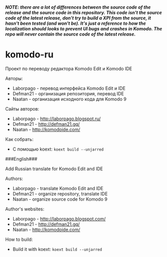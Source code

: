 ##### NOTE: there are a lot of differences between the source code of the release and the source code in this repository. This code isn't the source code of the latest release, don't try to build a XPI from the source, it hasn't been tested (and won't be). It's just a reference to how the localization should looks to prevent UI bugs and crashes in Komodo. The repo will never contain the source code of the latest release.

komodo-ru
=========
Проект по переводу редактора Komodo Edit и Komodo IDE

Авторы:

* Laborpago - перевод интерфейса Komodo Edit и IDE
* Defman21 - организация репозитория, перевод IDE
* Naatan - организация исходного кода для Komodo 9

Сайты авторов:

* Laborpago - http://laborpago.blogspot.ru/
* Defman21 - http://defman21.gq/
* Naatan - http://komodoide.com/


Как собрать:

* С помощью koext: `koext build --unjarred`

###English###

Add Russian translate for Komodo Edit and IDE

Authors:

* Laborpago - translate Komodo Edit and IDE
* Defman21 - organize repository, translate IDE
* Naatan - organize source code for Komodo 9

Author's websites:

* Laborpago - http://laborpago.blogspot.com/
* Defman21 - http://defman21.gq/
* Naatan - http://komodoide.com/

How to build:

* Build it with koext: `koext build --unjarred`
